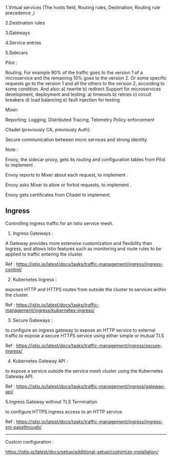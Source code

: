 


1.Virtual services (The hosts field, Routing rules, Destination, Routing rule precedence ,)

2.Destination rules

3.Gateways

4.Service entries

5.Sidecars







Pilot :


Routing. For example 90% of the traffic goes to the version 1 of a microservice and the remaining 10% goes to the version 2. Or some specific requests go to the version 1 and all the others to the version 2, according to some condition. And also: a) rewrite b) redirect
Support for microservices development, deployment and testing: a) timeouts b) retries c) circuit breakers d) load balancing e) fault injection for testing


Mixer:

Reporting: Logging, Distributed Tracing, Telemetry
Policy enforcement

Citadel (previously CA, previously Auth):

Secure communication between micro services and strong identity.


Note : 

Envoy, the sidecar proxy, gets its routing and configuration tables from Pilot to implement . 

Envoy reports to Mixer about each request, to implement . 

Envoy asks Mixer to allow or forbid requests, to implement .

Envoy gets certificates from Citadel to implement.



## Ingress

Controlling ingress traffic for an Istio service mesh.

1. Ingress Gateways : 

A Gateway provides more extensive customization and flexibility than Ingress, and allows Istio features such as monitoring and route rules to be applied to traffic entering the cluster.

Ref : https://istio.io/latest/docs/tasks/traffic-management/ingress/ingress-control/


2. Kubernetes Ingress : 

exposes HTTP and HTTPS routes from outside the cluster to services within the cluster.

Ref : https://istio.io/latest/docs/tasks/traffic-management/ingress/kubernetes-ingress/


3. Secure Gateways : 

to configure an ingress gateway to expose an HTTP service to external traffic.to expose a secure HTTPS service using either simple or mutual TLS

Ref : https://istio.io/latest/docs/tasks/traffic-management/ingress/secure-ingress/

4. Kubernetes Gateway API :

to expose a service outside the service mesh cluster using the Kubernetes Gateway API.

Ref : https://istio.io/latest/docs/tasks/traffic-management/ingress/gateway-api/


5.Ingress Gateway without TLS Termination

to configure HTTPS ingress access to an HTTP service.

Ref : https://istio.io/latest/docs/tasks/traffic-management/ingress/ingress-sni-passthrough/


--------------------------------------------

Custom configuration :

https://istio.io/latest/docs/setup/additional-setup/customize-installation/
